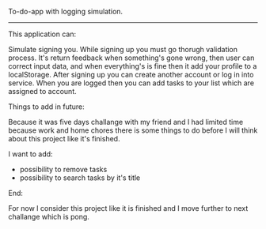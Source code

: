 To-do-app with logging simulation.

---

This application can:

Simulate signing you. While signing up you must go thorugh validation process. It's return feedback when something's gone wrong, then user can correct input data, and when everything's is fine then it add your profile to a localStorage. After signing up you can create another account or log in into service. When you are logged then you can add tasks to your list which are assigned to account.

Things to add in future:

Because it was five days challange with my friend and I had limited time because work and home chores there is some things to do before I will think about this project like it's finished. 

I want to add:
- possibility to remove tasks
- possibility to search tasks by it's title

End:

For now I consider this project like it is finished and I move further to next challange which is pong.
